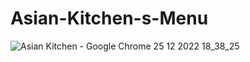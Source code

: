 # Asian-Kitchen-s-Menu

![Asian Kitchen - Google Chrome 25 12 2022 18_38_25](https://user-images.githubusercontent.com/100408945/209474078-f838376d-d539-4d71-9df2-b509127221b9.png)
